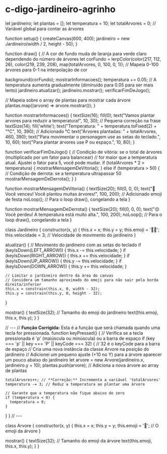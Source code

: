 # c-digo-jardineiro-agrinho
let jardineiro;
let plantas = [];
let temperatura = 10;
let totalArvores = 0; // Variável global para contar as árvores

function setup() {
  createCanvas(600, 400);
  jardineiro = new Jardineiro(width / 2, height - 50);
}

function draw() {
  // A cor de fundo muda de laranja para verde claro dependendo do número de árvores
  let corFundo = lerpColor(color(217, 112, 26), color(219, 239, 208),
    map(totalArvores, 0, 100, 0, 1)); // Mapeia 0-100 árvores para 0-1 na interpolação de cor

  background(corFundo);
  mostrarInformacoes();
  temperatura += 0.05; // A temperatura aumenta gradualmente (diminuído para 0.05 para ser mais lento)
  jardineiro.atualizar();
  jardineiro.mostrar();
  verificarFimDeJogo();

  // Mapeia sobre o array de plantas para mostrar cada árvore
  plantas.map((arvore) => arvore.mostrar());
}

function mostrarInformacoes() {
  textSize(16);
  fill(0);
  text("Vamos plantar arvores para reduzir a temperatura!", 10, 30); // Pequena correção na frase
  textSize(14);
  fill('white');
  text("Temperatura: " + temperatura.toFixed(2) + "°C", 10, 390); // Adicionado °C
  text("Árvores plantadas: " + totalArvores, 460, 390);
  text("Para movimentar o personagem use as setas do teclado.", 10, 60);
  text("Para plantar árvores use P ou espaço.", 10, 80);
}

function verificarFimDeJogo() {
  // Condição de vitória: se o total de árvores (multiplicado por um fator para balancear)
  // for maior que a temperatura atual. Ajustei o fator para 5, você pode mudar.
  if (totalArvores * 2 > temperatura) {
    mostrarMensagemDeVitoria();
  } else if (temperatura > 50) { // Condição de derrota: se a temperatura ultrapassar 50
    mostrarMensagemDeDerrota();
  }
}

function mostrarMensagemDeVitoria() {
  textSize(20);
  fill(0, 0, 0);
  text("🥳 Você venceu! Você plantou muitas árvores!", 100, 200); // Adicionado emoji de festa
  noLoop(); // Para o loop draw(), congelando a tela
}

function mostrarMensagemDeDerrota() {
  textSize(20);
  fill(0, 0, 0);
  text("😒 Você perdeu! A temperatura está muito alta.", 100, 200);
  noLoop(); // Para o loop draw(), congelando a tela
}

class Jardineiro {
  constructor(x, y) {
    this.x = x;
    this.y = y;
    this.emoji = '🧑‍🌾';
    this.velocidade = 3; // Velocidade de movimento do jardineiro
  }

  atualizar() {
    // Movimento do jardineiro com as setas do teclado
    if (keyIsDown(LEFT_ARROW)) {
      this.x -= this.velocidade;
    }
    if (keyIsDown(RIGHT_ARROW)) {
      this.x += this.velocidade;
    }
    if (keyIsDown(UP_ARROW)) {
      this.y -= this.velocidade;
    }
    if (keyIsDown(DOWN_ARROW)) {
      this.y += this.velocidade;
    }

    // Limitar o jardineiro dentro da área do canvas
    // Considera um tamanho aproximado do emoji para não sair pela borda direita/inferior
    this.x = constrain(this.x, 0, width - 32);
    this.y = constrain(this.y, 0, height - 32);
  }

  mostrar() {
    textSize(32); // Tamanho do emoji do jardineiro
    text(this.emoji, this.x, this.y);
  }
}

// ---
// **Função Corrigida:** Esta é a função que será chamada quando uma tecla for pressionada.
function keyPressed() {
  // Verifica se a tecla pressionada é 'p' (maiúscula ou minúscula) ou a barra de espaço
  if (key === 'p' || key === 'P' || keyCode === 32) { // 32 é o keyCode para a barra de espaço
    // Cria uma nova instância da classe Arvore na posição do jardineiro
    // Adicionei um pequeno ajuste (+10 no Y) para a árvore aparecer um pouco abaixo do jardineiro
    let arvore = new Arvore(jardineiro.x, jardineiro.y + 10);
    plantas.push(arvore); // Adiciona a nova árvore ao array de plantas

    totalArvores++; // **Correção:** Incrementa a variável 'totalArvores'
    temperatura -= 3; // Reduz a temperatura ao plantar uma árvore

    // Garante que a temperatura não fique abaixo de zero
    if (temperatura < 0) {
      temperatura = 0;
    }
  }
}
// ---

class Arvore {
  constructor(x, y) {
    this.x = x;
    this.y = y;
    this.emoji = '🌳'; // O emoji da árvore
  }

  mostrar() {
    textSize(32); // Tamanho do emoji da árvore
    text(this.emoji, this.x, this.y);
  }
}

